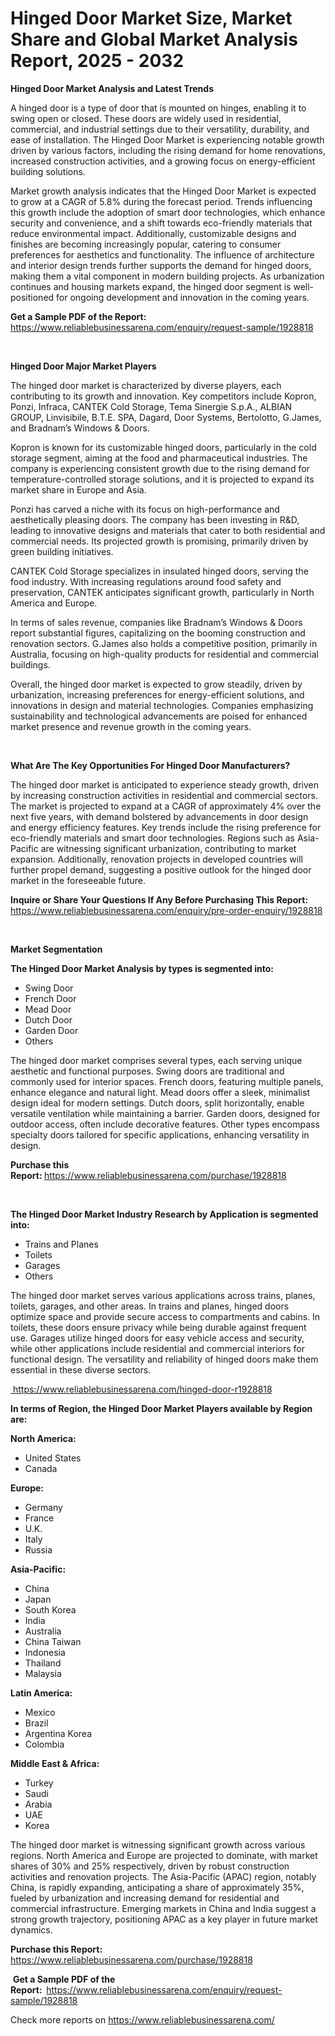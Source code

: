 <p><h1>Hinged Door Market Size, Market Share and Global Market Analysis Report, 2025 - 2032</h1></p><p><strong>Hinged Door Market Analysis and Latest Trends</strong></p>
<p><p>A hinged door is a type of door that is mounted on hinges, enabling it to swing open or closed. These doors are widely used in residential, commercial, and industrial settings due to their versatility, durability, and ease of installation. The Hinged Door Market is experiencing notable growth driven by various factors, including the rising demand for home renovations, increased construction activities, and a growing focus on energy-efficient building solutions.</p><p>Market growth analysis indicates that the Hinged Door Market is expected to grow at a CAGR of 5.8% during the forecast period. Trends influencing this growth include the adoption of smart door technologies, which enhance security and convenience, and a shift towards eco-friendly materials that reduce environmental impact. Additionally, customizable designs and finishes are becoming increasingly popular, catering to consumer preferences for aesthetics and functionality. The influence of architecture and interior design trends further supports the demand for hinged doors, making them a vital component in modern building projects. As urbanization continues and housing markets expand, the hinged door segment is well-positioned for ongoing development and innovation in the coming years.</p></p>
<p><strong>Get a Sample PDF of the Report:&nbsp;</strong> <a href="https://www.reliablebusinessarena.com/enquiry/request-sample/1928818?utm_campaign=3267&utm_medium=2&utm_source=Github&utm_content=ia&utm_term=29032025&utm_id=hinged-door">https://www.reliablebusinessarena.com/enquiry/request-sample/1928818</a></p>
<p>&nbsp;</p>
<p><strong>Hinged Door Major Market Players</strong></p>
<p><p>The hinged door market is characterized by diverse players, each contributing to its growth and innovation. Key competitors include Kopron, Ponzi, Infraca, CANTEK Cold Storage, Tema Sinergie S.p.A., ALBIAN GROUP, Linvisibile, B.T.E. SPA, Dagard, Door Systems, Bertolotto, G.James, and Bradnam’s Windows & Doors. </p><p>Kopron is known for its customizable hinged doors, particularly in the cold storage segment, aiming at the food and pharmaceutical industries. The company is experiencing consistent growth due to the rising demand for temperature-controlled storage solutions, and it is projected to expand its market share in Europe and Asia.</p><p>Ponzi has carved a niche with its focus on high-performance and aesthetically pleasing doors. The company has been investing in R&D, leading to innovative designs and materials that cater to both residential and commercial needs. Its projected growth is promising, primarily driven by green building initiatives.</p><p>CANTEK Cold Storage specializes in insulated hinged doors, serving the food industry. With increasing regulations around food safety and preservation, CANTEK anticipates significant growth, particularly in North America and Europe. </p><p>In terms of sales revenue, companies like Bradnam’s Windows & Doors report substantial figures, capitalizing on the booming construction and renovation sectors. G.James also holds a competitive position, primarily in Australia, focusing on high-quality products for residential and commercial buildings.</p><p>Overall, the hinged door market is expected to grow steadily, driven by urbanization, increasing preferences for energy-efficient solutions, and innovations in design and material technologies. Companies emphasizing sustainability and technological advancements are poised for enhanced market presence and revenue growth in the coming years.</p></p>
<p>&nbsp;</p>
<p><strong>What Are The Key Opportunities For Hinged Door Manufacturers?</strong></p>
<p><p>The hinged door market is anticipated to experience steady growth, driven by increasing construction activities in residential and commercial sectors. The market is projected to expand at a CAGR of approximately 4% over the next five years, with demand bolstered by advancements in door design and energy efficiency features. Key trends include the rising preference for eco-friendly materials and smart door technologies. Regions such as Asia-Pacific are witnessing significant urbanization, contributing to market expansion. Additionally, renovation projects in developed countries will further propel demand, suggesting a positive outlook for the hinged door market in the foreseeable future.</p></p>
<p><strong>Inquire or Share Your Questions If Any Before Purchasing This Report:</strong> <a href="https://www.reliablebusinessarena.com/enquiry/pre-order-enquiry/1928818?utm_campaign=3267&utm_medium=2&utm_source=Github&utm_content=ia&utm_term=29032025&utm_id=hinged-door">https://www.reliablebusinessarena.com/enquiry/pre-order-enquiry/1928818</a></p>
<p>&nbsp;</p>
<p><strong>Market Segmentation</strong></p>
<p><strong>The Hinged Door Market Analysis by types is segmented into:</strong></p>
<p><ul><li>Swing Door</li><li>French Door</li><li>Mead Door</li><li>Dutch Door</li><li>Garden Door</li><li>Others</li></ul></p>
<p><p>The hinged door market comprises several types, each serving unique aesthetic and functional purposes. Swing doors are traditional and commonly used for interior spaces. French doors, featuring multiple panels, enhance elegance and natural light. Mead doors offer a sleek, minimalist design ideal for modern settings. Dutch doors, split horizontally, enable versatile ventilation while maintaining a barrier. Garden doors, designed for outdoor access, often include decorative features. Other types encompass specialty doors tailored for specific applications, enhancing versatility in design.</p></p>
<p><strong>Purchase this Report:&nbsp;</strong><a href="https://www.reliablebusinessarena.com/purchase/1928818?utm_campaign=3267&utm_medium=2&utm_source=Github&utm_content=ia&utm_term=29032025&utm_id=hinged-door">https://www.reliablebusinessarena.com/purchase/1928818</a></p>
<p>&nbsp;</p>
<p><strong>The Hinged Door Market Industry Research by Application is segmented into:</strong></p>
<p><ul><li>Trains and Planes</li><li>Toilets</li><li>Garages</li><li>Others</li></ul></p>
<p><p>The hinged door market serves various applications across trains, planes, toilets, garages, and other areas. In trains and planes, hinged doors optimize space and provide secure access to compartments and cabins. In toilets, these doors ensure privacy while being durable against frequent use. Garages utilize hinged doors for easy vehicle access and security, while other applications include residential and commercial interiors for functional design. The versatility and reliability of hinged doors make them essential in these diverse sectors.</p></p>
<p><a href="https://www.reliablebusinessarena.com/hinged-door-r1928818?utm_campaign=3267&utm_medium=2&utm_source=Github&utm_content=ia&utm_term=29032025&utm_id=hinged-door">&nbsp;https://www.reliablebusinessarena.com/hinged-door-r1928818</a></p>
<p><strong>In terms of Region, the Hinged Door Market Players available by Region are:</strong></p>
<p>
    <p> <strong> North America: </strong>
        <ul>
            <li>United States</li>
            <li>Canada</li>
        </ul>
        </p> 
    <p> <strong> Europe: </strong>
        <ul>
            <li>Germany</li>
            <li>France</li>
            <li>U.K.</li>
            <li>Italy</li>
            <li>Russia</li>
        </ul>
        </p> 
    <p> <strong> Asia-Pacific: </strong>
        <ul>
            <li>China</li>
            <li>Japan</li>
            <li>South Korea</li>
            <li>India</li>
            <li>Australia</li>
            <li>China Taiwan</li>
            <li>Indonesia</li>
            <li>Thailand</li>
            <li>Malaysia</li>
        </ul>
        </p> 
    <p> <strong> Latin America: </strong>
        <ul>
            <li>Mexico</li>
            <li>Brazil</li>
            <li>Argentina Korea</li>
            <li>Colombia</li>
        </ul>
        </p> 
    <p> <strong> Middle East & Africa: </strong>
        <ul>
            <li>Turkey</li>
            <li>Saudi</li>
            <li>Arabia</li>
            <li>UAE</li>
            <li>Korea</li>
        </ul>
    </p>
    </p>
<p><p>The hinged door market is witnessing significant growth across various regions. North America and Europe are projected to dominate, with market shares of 30% and 25% respectively, driven by robust construction activities and renovation projects. The Asia-Pacific (APAC) region, notably China, is rapidly expanding, anticipating a share of approximately 35%, fueled by urbanization and increasing demand for residential and commercial infrastructure. Emerging markets in China and India suggest a strong growth trajectory, positioning APAC as a key player in future market dynamics.</p></p>
<p><strong>Purchase this Report: </strong><a href="https://www.reliablebusinessarena.com/purchase/1928818?utm_campaign=3267&utm_medium=2&utm_source=Github&utm_content=ia&utm_term=29032025&utm_id=hinged-door">https://www.reliablebusinessarena.com/purchase/1928818</a></p>
<p>&nbsp;<strong>Get a Sample PDF of the Report:&nbsp;&nbsp;</strong><a href="https://www.reliablebusinessarena.com/enquiry/request-sample/1928818?utm_campaign=3267&utm_medium=2&utm_source=Github&utm_content=ia&utm_term=29032025&utm_id=hinged-door">https://www.reliablebusinessarena.com/enquiry/request-sample/1928818</a></p>
<p><strong></strong></p>
<p>Check more reports on <a href="https://www.reliablebusinessarena.com/?utm_campaign=3267&utm_medium=2&utm_source=Github&utm_content=ia&utm_term=29032025&utm_id=hinged-door">https://www.reliablebusinessarena.com/</a></p>
